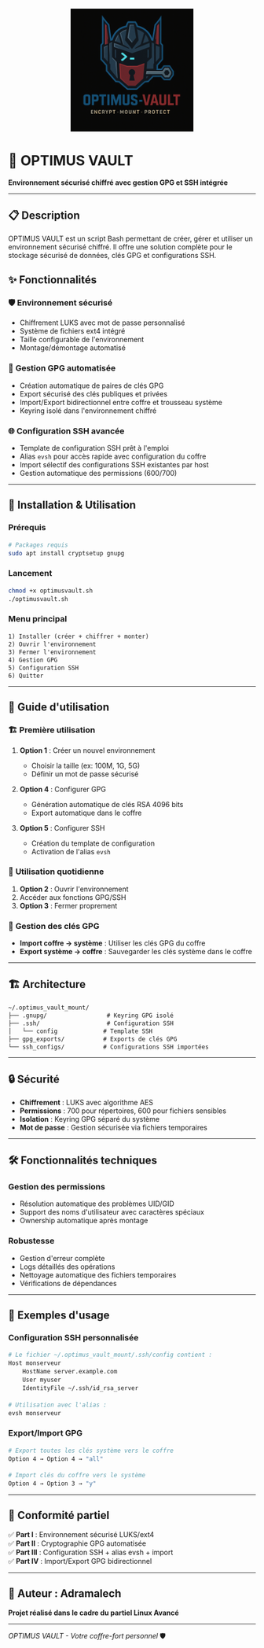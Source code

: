 <p align="center">
  <img src="assets/optimus.png" alt="Optimus_Vault logo" width="250"/>
</p>

# 🔐 OPTIMUS VAULT

**Environnement sécurisé chiffré avec gestion GPG et SSH intégrée**

---

## 📋 Description

OPTIMUS VAULT est un script Bash permettant de créer, gérer et utiliser un environnement sécurisé chiffré. Il offre une solution complète pour le stockage sécurisé de données, clés GPG et configurations SSH.

## ✨ Fonctionnalités

### 🛡️ **Environnement sécurisé**
- Chiffrement LUKS avec mot de passe personnalisé
- Système de fichiers ext4 intégré
- Taille configurable de l'environnement
- Montage/démontage automatisé

### 🔑 **Gestion GPG automatisée**
- Création automatique de paires de clés GPG
- Export sécurisé des clés publiques et privées
- Import/Export bidirectionnel entre coffre et trousseau système
- Keyring isolé dans l'environnement chiffré

### 🌐 **Configuration SSH avancée**
- Template de configuration SSH prêt à l'emploi
- Alias `evsh` pour accès rapide avec configuration du coffre
- Import sélectif des configurations SSH existantes par host
- Gestion automatique des permissions (600/700)

---

## 🚀 Installation & Utilisation

### Prérequis
```bash
# Packages requis
sudo apt install cryptsetup gnupg
```

### Lancement
```bash
chmod +x optimusvault.sh
./optimusvault.sh
```

### Menu principal
```
1) Installer (créer + chiffrer + monter)
2) Ouvrir l'environnement  
3) Fermer l'environnement
4) Gestion GPG
5) Configuration SSH
6) Quitter
```

---

## 📖 Guide d'utilisation

### 🏗️ **Première utilisation**
1. **Option 1** : Créer un nouvel environnement
   - Choisir la taille (ex: 100M, 1G, 5G)
   - Définir un mot de passe sécurisé
   
2. **Option 4** : Configurer GPG
   - Génération automatique de clés RSA 4096 bits
   - Export automatique dans le coffre
   
3. **Option 5** : Configurer SSH
   - Création du template de configuration
   - Activation de l'alias `evsh`

### 🔄 **Utilisation quotidienne**
1. **Option 2** : Ouvrir l'environnement
2. Accéder aux fonctions GPG/SSH
3. **Option 3** : Fermer proprement

### 🔐 **Gestion des clés GPG**
- **Import coffre → système** : Utiliser les clés GPG du coffre
- **Export système → coffre** : Sauvegarder les clés système dans le coffre

---

## 🏗️ Architecture

```
~/.optimus_vault_mount/
├── .gnupg/                 # Keyring GPG isolé
├── .ssh/                   # Configuration SSH
│   └── config             # Template SSH
├── gpg_exports/           # Exports de clés GPG
└── ssh_configs/           # Configurations SSH importées
```

---

## 🔒 Sécurité

- **Chiffrement** : LUKS avec algorithme AES
- **Permissions** : 700 pour répertoires, 600 pour fichiers sensibles
- **Isolation** : Keyring GPG séparé du système
- **Mot de passe** : Gestion sécurisée via fichiers temporaires

---

## 🛠️ Fonctionnalités techniques

### Gestion des permissions
- Résolution automatique des problèmes UID/GID
- Support des noms d'utilisateur avec caractères spéciaux
- Ownership automatique après montage

### Robustesse
- Gestion d'erreur complète
- Logs détaillés des opérations
- Nettoyage automatique des fichiers temporaires
- Vérifications de dépendances

---

## 📝 Exemples d'usage

### Configuration SSH personnalisée
```bash
# Le fichier ~/.optimus_vault_mount/.ssh/config contient :
Host monserveur
    HostName server.example.com
    User myuser
    IdentityFile ~/.ssh/id_rsa_server
    
# Utilisation avec l'alias :
evsh monserveur
```

### Export/Import GPG
```bash
# Export toutes les clés système vers le coffre
Option 4 → Option 4 → "all"

# Import clés du coffre vers le système  
Option 4 → Option 3 → "y"
```

---

## 🎯 Conformité partiel

✅ **Part I** : Environnement sécurisé LUKS/ext4  
✅ **Part II** : Cryptographie GPG automatisée  
✅ **Part III** : Configuration SSH + alias evsh + import  
✅ **Part IV** : Import/Export GPG bidirectionnel  

---

## 👤 Auteur : Adramalech

**Projet réalisé dans le cadre du partiel Linux Avancé**

---

*OPTIMUS VAULT - Votre coffre-fort personnel* 🛡️